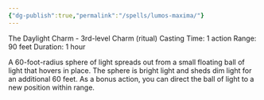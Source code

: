 ```yaml
---
{"dg-publish":true,"permalink":"/spells/lumos-maxima/"}
---
```


The Daylight Charm - 3rd-level Charm (ritual) 
Casting Time: 1 action 
Range: 90 feet 
Duration: 1 hour 

A 60-foot-radius sphere of light spreads out from a small floating ball of light that hovers in place. The sphere is bright light and sheds dim light for an additional 60 feet. As a bonus action, you can direct the ball of light to a new position within range.